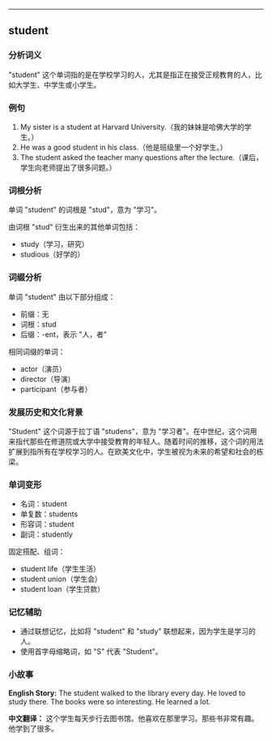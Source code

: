 
---------------
## student
### 分析词义
"student" 这个单词指的是在学校学习的人，尤其是指正在接受正规教育的人，比如大学生、中学生或小学生。

### 例句
1. My sister is a student at Harvard University.（我的妹妹是哈佛大学的学生。）
2. He was a good student in his class.（他是班级里一个好学生。）
3. The student asked the teacher many questions after the lecture.（课后，学生向老师提出了很多问题。）

### 词根分析
单词 "student" 的词根是 "stud"，意为 "学习"。

由词根 "stud" 衍生出来的其他单词包括：
- study（学习，研究）
- studious（好学的）

### 词缀分析
单词 "student" 由以下部分组成：
- 前缀：无
- 词根：stud
- 后缀：-ent，表示 "人，者"

相同词缀的单词：
- actor（演员）
- director（导演）
- participant（参与者）

### 发展历史和文化背景
"Student" 这个词源于拉丁语 "studens"，意为 "学习者"。在中世纪，这个词用来指代那些在修道院或大学中接受教育的年轻人。随着时间的推移，这个词的用法扩展到指所有在学校学习的人。在欧美文化中，学生被视为未来的希望和社会的栋梁。

### 单词变形
- 名词：student
- 单复数：students
- 形容词：student
- 副词：studently

固定搭配、组词：
- student life（学生生活）
- student union（学生会）
- student loan（学生贷款）

### 记忆辅助
- 通过联想记忆，比如将 "student" 和 "study" 联想起来，因为学生是学习的人。
- 使用首字母缩略词，如 "S" 代表 "Student"。

### 小故事
**English Story:**
The student walked to the library every day. He loved to study there. The books were so interesting. He learned a lot.

**中文翻译：**
这个学生每天步行去图书馆。他喜欢在那里学习。那些书非常有趣。他学到了很多。

